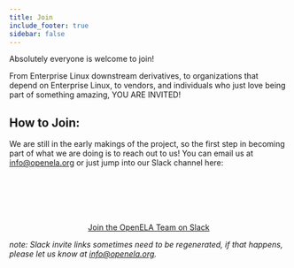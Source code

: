 ```yaml
---
title: Join
include_footer: true
sidebar: false
---
```


Absolutely everyone is welcome to join!

From Enterprise Linux downstream derivatives, to organizations that depend on Enterprise Linux, to vendors, and individuals who just love being part of something amazing, YOU ARE INVITED!

## How to Join:

We are still in the early makings of the project, so the first step in becoming part of what we are doing is to reach out to us! You can email us at info@openela.org or just jump into our Slack channel here:

<div style="text-align: center; margin-top: 100px;">
    <a class="button cta is-large rounded secondary-btn raised" style="text-align:center" href="https://join.slack.com/t/openela/shared_invite/zt-216xfnouv-AXPgcLwQeCPzZvuLolczdg"> Join the OpenELA Team on Slack </a>
</div>

_note: Slack invite links sometimes need to be regenerated, if that happens, please let us know at info@openela.org._